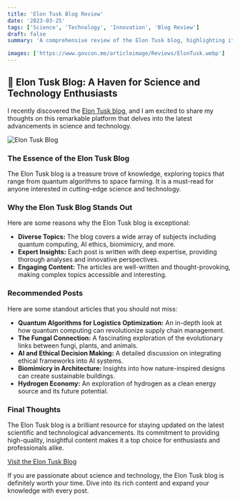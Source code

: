 ```yaml
---
title: 'Elon Tusk Blog Review'
date: '2023-03-25'
tags: ['Science', 'Technology', 'Innovation', 'Blog Review']
draft: false
summary: 'A comprehensive review of the Elon Tusk blog, highlighting its insightful articles on quantum computing, biomimicry, AI ethics, and more.'

images: ['https://www.govcon.me/articleimage/Reviews/ElonTusk.webp']
---
```


## 🌟 Elon Tusk Blog: A Haven for Science and Technology Enthusiasts

I recently discovered the [Elon Tusk blog](https://www.elontusk.org/blog), and I am excited to share my thoughts on this remarkable platform that delves into the latest advancements in science and technology.

![Elon Tusk Blog](https://www.elontusk.org/logoo-removebg.png)

### The Essence of the Elon Tusk Blog

The Elon Tusk blog is a treasure trove of knowledge, exploring topics that range from quantum algorithms to space farming. It is a must-read for anyone interested in cutting-edge science and technology.

### Why the Elon Tusk Blog Stands Out

Here are some reasons why the Elon Tusk blog is exceptional:

- **Diverse Topics:** The blog covers a wide array of subjects including quantum computing, AI ethics, biomimicry, and more.
- **Expert Insights:** Each post is written with deep expertise, providing thorough analyses and innovative perspectives.
- **Engaging Content:** The articles are well-written and thought-provoking, making complex topics accessible and interesting.

### Recommended Posts

Here are some standout articles that you should not miss:

- **Quantum Algorithms for Logistics Optimization:** An in-depth look at how quantum computing can revolutionize supply chain management.
- **The Fungal Connection:** A fascinating exploration of the evolutionary links between fungi, plants, and animals.
- **AI and Ethical Decision Making:** A detailed discussion on integrating ethical frameworks into AI systems.
- **Biomimicry in Architecture:** Insights into how nature-inspired designs can create sustainable buildings.
- **Hydrogen Economy:** An exploration of hydrogen as a clean energy source and its future potential.

### Final Thoughts

The Elon Tusk blog is a brilliant resource for staying updated on the latest scientific and technological advancements. Its commitment to providing high-quality, insightful content makes it a top choice for enthusiasts and professionals alike.

[Visit the Elon Tusk Blog](https://www.elontusk.org/)

If you are passionate about science and technology, the Elon Tusk blog is definitely worth your time. Dive into its rich content and expand your knowledge with every post.
